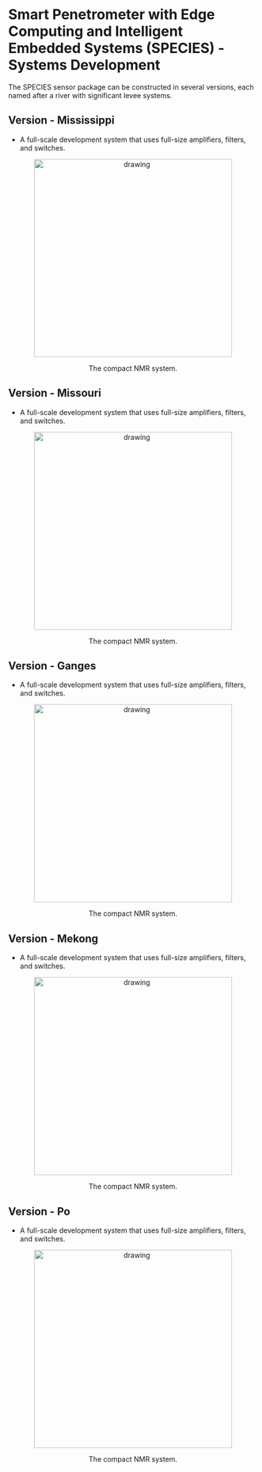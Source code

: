 # Smart Penetrometer with Edge Computing and Intelligent Embedded Systems (SPECIES) - Systems Development
The SPECIES sensor package can be constructed in several versions, each named after a river with significant levee systems.





## Version - Mississippi
* A full-scale development system that uses full-size amplifiers, filters, and switches. 


<p align="center">
<img src="../media/NMR_system_v0.1.png" alt="drawing" width="400"/>
</p>
<p align="center">
The compact NMR system.
</p>


## Version - Missouri
* A full-scale development system that uses full-size amplifiers, filters, and switches. 

<p align="center">
<img src="../media/NMR_system_v0.1.png" alt="drawing" width="400"/>
</p>
<p align="center">
The compact NMR system.
</p>


## Version - Ganges
* A full-scale development system that uses full-size amplifiers, filters, and switches. 

<p align="center">
<img src="../media/NMR_system_v0.1.png" alt="drawing" width="400"/>
</p>
<p align="center">
The compact NMR system.
</p>


## Version - Mekong
* A full-scale development system that uses full-size amplifiers, filters, and switches. 

<p align="center">
<img src="../media/NMR_system_v0.1.png" alt="drawing" width="400"/>
</p>
<p align="center">
The compact NMR system.
</p>


## Version - Po
* A full-scale development system that uses full-size amplifiers, filters, and switches. 

<p align="center">
<img src="../media/NMR_system_v0.1.png" alt="drawing" width="400"/>
</p>
<p align="center">
The compact NMR system.
</p>

